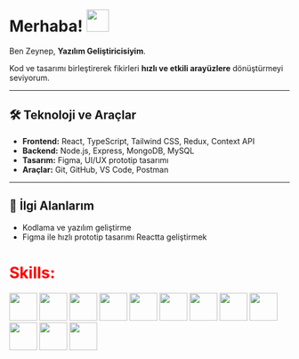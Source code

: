 


# Merhaba! <img src="![hello](https://github.com/user-attachments/assets/6d306284-ef14-4acc-bf3b-4c7d8717bc5e)" width="40" height="40"/>


Ben Zeynep, **Yazılım Geliştiricisiyim**.

Kod ve tasarımı birleştirerek fikirleri **hızlı ve etkili arayüzlere** dönüştürmeyi seviyorum.  

---

## 🛠 Teknoloji ve Araçlar
- **Frontend:** React, TypeScript, Tailwind CSS, Redux, Context API  
- **Backend:** Node.js, Express, MongoDB, MySQL  
- **Tasarım:** Figma, UI/UX prototip tasarımı  
- **Araçlar:** Git, GitHub, VS Code, Postman  

---

## 🎯 İlgi Alanlarım
- Kodlama ve yazılım geliştirme  
- Figma ile hızlı prototip tasarımı Reactta geliştirmek





<div class="container-fluid">
  <div class="row">
    <h1 style="color:red">Skills:</h1>
    <img src="k.webp" width="%14.28" height="50px">
      <img src="g.png" width="%14.28" height="50px">
         <img src="c.png" width="%14.28" height="50px">
   <img src="(https://miro.medium.com/v2/resize:fit:1000/1*KDMx1YspSrBcFJG-NDZgDg.png)" width="%14.28" height="50px">
       <img src="a.webp" width="%14.28" height="50px">
         <img src="e.svg" width="%14.28" height="50px">
           <img src="f.svg" width="%14.28" height="50px">
         <img src="d.jpeg" width="%14.28" height="50px">
       <img src="b.png" width="%14.28" height="50px">
   <img src="nodejs.png" width="%14.28" height="50px">
          <img src="react-native.png" width="%14.28" height="50px">
            <img src="next.png" width="%14.28" height="50px">

  </div>
</div>



